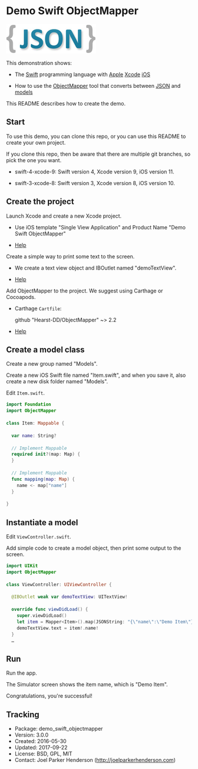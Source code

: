 # Demo Swift ObjectMapper

<img src="README.png" alt="JSON" width="244" height="80"/>

This demonstration shows:

  * The [Swift](http://swift.org) programming language with
    [Apple](http://apple.com)
    [Xcode](https://developer.apple.com/xcode/)
    [iOS](http://www.apple.com/ios/)

  * How to use the [ObjectMapper](https://github.com/Hearst-DD/ObjectMapper) tool 
    that converts between [JSON](http://json.org) and 
    [models](https://en.wikipedia.org/wiki/Model%E2%80%93view%E2%80%93controller)

This README describes how to create the demo.


## Start

To use this demo, you can clone this repo, or you can use this README to create your own project.

If you clone this repo, then be aware that there are multiple git branches, so pick the one you want.

  * swift-4-xcode-9: Swift version 4, Xcode version 9, iOS version 11.

  * swift-3-xcode-8: Swift version 3, Xcode version 8, iOS version 10.


## Create the project

Launch Xcode and create a new Xcode project. 

  * Use iOS template "Single View Application" and Product Name "Demo Swift ObjectMapper"

  * [Help](doc/setup/create_a_new_xcode_project.md)
        
Create a simple way to print some text to the screen.

  * We create a text view object and IBOutlet named "demoTextView".

  * [Help](doc/setup/create_a_text_view.md)

Add ObjectMapper to the project. We suggest using Carthage or Cocoapods.

  * Carthage `Cartfile`:

    github "Hearst-DD/ObjectMapper" ~> 2.2

  * [Help](doc/setup/add_carthage_frameworks.md)


## Create a model class

Create a new group named "Models".

Create a new iOS Swift file named "Item.swift", and when you save it, also create a new disk folder named "Models".

Edit `Item.swift`.

```swift
import Foundation
import ObjectMapper

class Item: Mappable {

  var name: String?

  // Implement Mappable
  required init?(map: Map) {
  }

  // Implement Mappable
  func mapping(map: Map) {
    name <- map["name"]
  }

}
```


## Instantiate a model

Edit `ViewController.swift`.

Add simple code to create a model object, then print some output to the screen.

```swift
import UIKit
import ObjectMapper

class ViewController: UIViewController {

  @IBOutlet weak var demoTextView: UITextView!

  override func viewDidLoad() {
    super.viewDidLoad()
    let item = Mapper<Item>().map(JSONString: "{\"name\":\"Demo Item\"}")
    demoTextView.text = item!.name!
  }
  …
```


## Run

Run the app. 

The Simulator screen shows the item name, which is "Demo Item".

Congratulations, you're successful!


## Tracking

* Package: demo_swift_objectmapper
* Version: 3.0.0
* Created: 2016-05-30
* Updated: 2017-09-22
* License: BSD, GPL, MIT
* Contact: Joel Parker Henderson (http://joelparkerhenderson.com)
